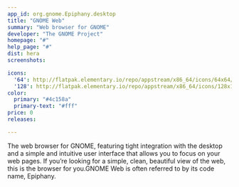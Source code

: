 ```yaml
---
app_id: org.gnome.Epiphany.desktop
title: "GNOME Web"
summary: "Web browser for GNOME"
developer: "The GNOME Project"
homepage: "#"
help_page: "#"
dist: hera
screenshots:

icons:
  '64': http://flatpak.elementary.io/repo/appstream/x86_64/icons/64x64/org.gnome.Epiphany.png
  '128': http://flatpak.elementary.io/repo/appstream/x86_64/icons/128x128/org.gnome.Epiphany.png
color:
  primary: "#4c158a"
  primary-text: "#fff"
price: 0
releases:

---
```


The web browser for GNOME, featuring tight integration with the desktop and a simple and intuitive user interface that allows you to focus on your web pages. If you’re looking for a simple, clean, beautiful view of the web, this is the browser for you.GNOME Web is often referred to by its code name, Epiphany.